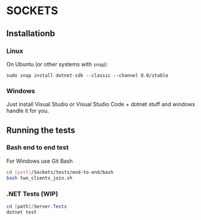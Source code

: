 # SOCKETS

## Installationb

### Linux
On Ubuntu (or other systems with `snap`):
```
sudo snap install dotnet-sdk --classic --channel 8.0/stable
```

### Windows
Just install Visual Studio or Visual Studio Code + dotnet stuff and windows handle it for you.

## Running the tests

### Bash end to end test
For Windows use Git Bash
```bash
cd [path]/Sockets/tests/end-to-end/bash
bash two_clients_join.sh
```

### .NET Tests (WIP)
```powershell
cd [path]/Server.Tests
dotnet test
```
